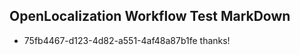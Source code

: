 ## OpenLocalization Workflow Test MarkDown
* 75fb4467-d123-4d82-a551-4af48a87b1fe thanks!

<!--HONumber=Jul16_HO5-->


